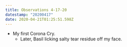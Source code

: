 ```yaml
---
title: Observations 4-17-20
datestamp: "20200417"
date: 2020-04-21T01:25:51.598Z
---
```

- My first Corona Cry.
	- Later, Basil licking salty tear residue off my face.